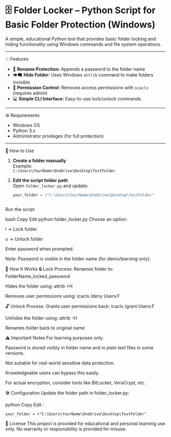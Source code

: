 # 🗄️ Folder Locker – Python Script for Basic Folder Protection (Windows)

A simple, educational Python tool that provides basic folder locking and hiding functionality using Windows commands and file system operations.

---

 ✨ Features

- 🔐 **Rename Protection:** Appends a password to the folder name
- 👁️‍🗨️ **Hide Folder:** Uses Windows `attrib` command to make folders invisible
- 🚫 **Permission Control:** Removes access permissions with `icacls` (requires admin)
- 💻 **Simple CLI Interface:** Easy-to-use lock/unlock commands

---
 ⚙️ Requirements

- Windows OS
- Python 3.x
- Administrator privileges (for full protection)

---

 🚀 How to Use

1. **Create a folder manually**  
   Example:  
   `C:\Users\YourName\OneDrive\Desktop\TestFolder`

2. **Edit the script folder path**  
   Open `folder_locker.py` and update:

   ```python
   your_folder = r"C:\Users\YourName\OneDrive\Desktop\TestFolder"



Run the script

bash
Copy
Edit
python folder_locker.py
Choose an option:

l → Lock folder

u → Unlock folder

Enter password when prompted.

Note: Password is visible in the folder name (for demo/learning only).

📖 How It Works
🔒 Lock Process:
Renames folder to:
FolderName_locked_password

Hides the folder using:
attrib +H

Removes user permissions using:
icacls /deny Users:F

🔓 Unlock Process:
Grants user permissions back:
icacls /grant Users:F

Unhides the folder using:
attrib -H

Renames folder back to original name

⚠️ Important Notes
For learning purposes only.

Password is stored visibly in folder name and in plain text files in some versions.

Not suitable for real-world sensitive data protection.

Knowledgeable users can bypass this easily.

For actual encryption, consider tools like BitLocker, VeraCrypt, etc.

🛠️ Configuration
Update the folder path in folder_locker.py:

python
Copy
Edit :

``` 
your_folder = r"C:\Users\YourName\OneDrive\Desktop\TestFolder"
```


📄 License
This project is provided for educational and personal learning use only.
No warranty or responsibility is provided for misuse.

   
